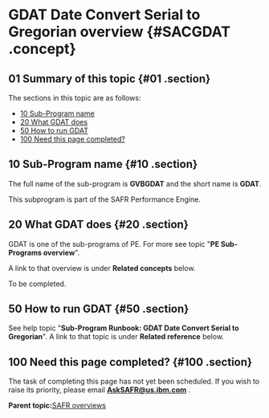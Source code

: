 # GDAT Date Convert Serial to Gregorian overview {#SACGDAT .concept}

## 01 Summary of this topic {#01 .section}

The sections in this topic are as follows:

-   [10 Sub-Program name](SACGDAT.md#10)
-   [20 What GDAT does](SACGDAT.md#20)
-   [50 How to run GDAT](SACGDAT.md#50)
-   [100 Need this page completed?](SACGDAT.md#100)

## 10 Sub-Program name {#10 .section}

The full name of the sub-program is **GVBGDAT** and the short name is **GDAT**.

This subprogram is part of the SAFR Performance Engine.

## 20 What GDAT does {#20 .section}

GDAT is one of the sub-programs of PE. For more see topic "**PE Sub-Programs overview**".

A link to that overview is under **Related concepts** below.

To be completed.

## 50 How to run GDAT {#50 .section}

See help topic "**Sub-Program Runbook: GDAT Date Convert Serial to Gregorian**". A link to that topic is under **Related reference** below.

## 100 Need this page completed? {#100 .section}

The task of completing this page has not yet been scheduled. If you wish to raise its priority, please email **AskSAFR@us.ibm.com** .

**Parent topic:**[SAFR overviews](../html/AAR450Overviews.md)

